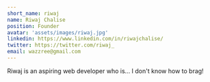 ```yaml
---
short_name: riwaj
name: Riwaj Chalise
position: Founder
avatar: 'assets/images/riwaj.jpg'
linkedin: https://www.linkedin.com/in/riwajchalise/
twitter: https://twitter.com/riwaj_
email: wazzree@gmail.com
---
```

Riwaj is an aspiring web developer who is... I don't know how to brag!